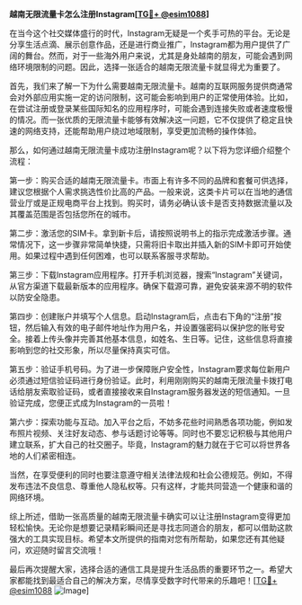 **越南无限流量卡怎么注册Instagram[[TG💪+ @esim1088](https://t.me/s/esim1088)]**

在当今这个社交媒体盛行的时代，Instagram无疑是一个炙手可热的平台。无论是分享生活点滴、展示创意作品，还是进行商业推广，Instagram都为用户提供了广阔的舞台。然而，对于一些海外用户来说，尤其是身处越南的朋友，可能会遇到网络环境限制的问题。因此，选择一张适合的越南无限流量卡就显得尤为重要了。

首先，我们来了解一下为什么需要越南无限流量卡。越南的互联网服务提供商通常会对外部应用实施一定的访问限制，这可能会影响到用户的正常使用体验。比如，在尝试注册或登录某些国际知名的应用程序时，可能会遇到连接失败或者速度极慢的情况。而一张优质的无限流量卡能够有效解决这一问题，它不仅提供了稳定且快速的网络支持，还能帮助用户绕过地域限制，享受更加流畅的操作体验。

那么，如何通过越南无限流量卡成功注册Instagram呢？以下将为您详细介绍整个流程：

第一步：购买合适的越南无限流量卡。市面上有许多不同的品牌和套餐可供选择，建议您根据个人需求挑选性价比高的产品。一般来说，这类卡片可以在当地的通信营业厅或是正规电商平台上找到。购买时，请务必确认该卡是否支持数据流量以及其覆盖范围是否包括您所在的城市。

第二步：激活您的SIM卡。拿到新卡后，请按照说明书上的指示完成激活步骤。通常情况下，这一步骤非常简单快捷，只需将旧卡取出并插入新的SIM卡即可开始使用。如果过程中遇到任何困难，也可以联系客服寻求帮助。

第三步：下载Instagram应用程序。打开手机浏览器，搜索“Instagram”关键词，从官方渠道下载最新版本的应用程序。确保下载源可靠，避免安装来源不明的软件以防安全隐患。

第四步：创建账户并填写个人信息。启动Instagram后，点击右下角的“注册”按钮，然后输入有效的电子邮件地址作为用户名，并设置强密码以保护您的账号安全。接着上传头像并完善其他基本信息，如姓名、生日等。记住，这些信息将直接影响到您的社交形象，所以尽量保持真实可信。

第五步：验证手机号码。为了进一步保障账户安全性，Instagram要求每位新用户必须通过短信验证码进行身份验证。此时，利用刚刚购买的越南无限流量卡拨打电话给朋友索取验证码，或者直接接收来自Instagram服务器发送的短信通知。一旦验证完成，您便正式成为Instagram的一员啦！

第六步：探索功能与互动。加入平台之后，不妨多花些时间熟悉各项功能，例如发布照片视频、关注好友动态、参与话题讨论等等。同时也不要忘记积极与其他用户建立联系，扩大自己的社交圈子。毕竟，Instagram的魅力就在于它可以将世界各地的人们紧密相连。

当然，在享受便利的同时也要注意遵守相关法律法规和社会公德规范。例如，不得发布违法不良信息、尊重他人隐私权等。只有这样，才能共同营造一个健康和谐的网络环境。

综上所述，借助一张高质量的越南无限流量卡确实可以让注册Instagram变得更加轻松愉快。无论你是想要记录精彩瞬间还是寻找志同道合的朋友，都可以借助这款强大的工具实现目标。希望本文所提供的指南对您有所帮助，如果您还有其他疑问，欢迎随时留言交流哦！

最后再次提醒大家，选择合适的通信工具是提升生活品质的重要环节之一。希望大家都能找到最适合自己的解决方案，尽情享受数字时代带来的乐趣吧！[[TG💪+ @esim1088](https://t.me/s/esim1088) ![Image](https://i.postimg.cc/4NQfJmqS/Snipaste-2025-05-13-00-14-12.png)]